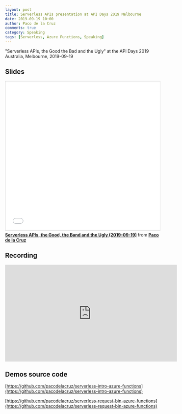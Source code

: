 ```yaml
---
layout: post
title: Serverless APIs presentation at API Days 2019 Melbourne
date: 2019-09-19 10:00
author: Paco de la Cruz
comments: true
category: Speaking
tags: [Serverless, Azure Functions, Speaking]
---
```


"Serverless APIs, the Good the Bad and the Ugly" at the API Days 2019 Australia, Melbourne, 2019-09-19

## Slides

<iframe src="//www.slideshare.net/slideshow/embed_code/key/Dsk5EklrQLk2LH" width="595" height="485" frameborder="0" marginwidth="0" marginheight="0" scrolling="no" style="border:1px solid #CCC; border-width:1px; margin-bottom:5px; max-width: 100%;" allowfullscreen> </iframe> <div style="margin-bottom:5px"> <strong> <a href="//www.slideshare.net/pacodelac/serverless-apis-the-good-the-band-and-the-ugly-20190919" title="Serverless APIs, the Good, the Band and the Ugly (2019-09-19)" target="_blank">Serverless APIs, the Good, the Band and the Ugly (2019-09-19)</a> </strong> from <strong><a href="https://www.slideshare.net/pacodelac" target="_blank">Paco de la Cruz</a></strong> </div>

## Recording

<iframe width="560" height="315" src="https://www.youtube.com/embed/8f1XQhZ0kQE" frameborder="0" allow="accelerometer; autoplay; encrypted-media; gyroscope; picture-in-picture" allowfullscreen></iframe>

## Demos source code

[https://github.com/pacodelacruz/serverless-intro-azure-functions](https://github.com/pacodelacruz/serverless-intro-azure-functions)

[https://github.com/pacodelacruz/serverless-request-bin-azure-functions](https://github.com/pacodelacruz/serverless-request-bin-azure-functions)

